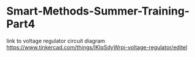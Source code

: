 # Smart-Methods-Summer-Training-Part4
link to voltage regulator circuit diagram 
https://www.tinkercad.com/things/lKIqSdyWrpj-voltage-regulator/editel
